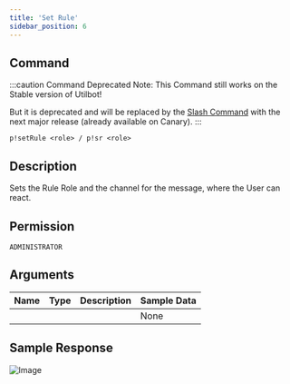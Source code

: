 ```yaml
---
title: 'Set Rule'
sidebar_position: 6
---
```


## Command
:::caution Command Deprecated
Note: This Command still works on the Stable version of Utilbot!

But it is deprecated and will be replaced by the [Slash Command](../../admins/rules) with the next major release (already available on Canary).
:::
```
p!setRule <role> / p!sr <role>
```

## Description
Sets the Rule Role and the channel for the message, where the User can react.

## Permission
`ADMINISTRATOR`

## Arguments
| Name | Type | Description | Sample Data |
| ---- | ---- | ----------- | ----------- |
|  |  |  | None |

## Sample Response
![Image](https://cdn.herrtxbias.net/Discord_37W4IYmE46.png)

